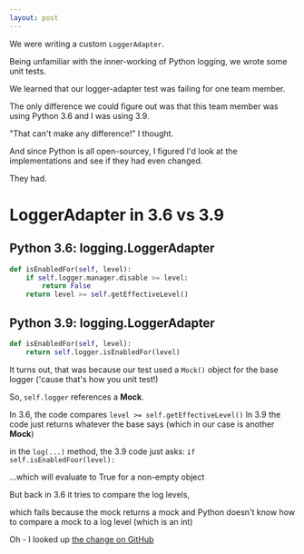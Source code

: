 ```yaml
---
layout: post
---
```

We were writing a custom `LoggerAdapter`.

Being unfamiliar with the inner-working of Python logging, we wrote some unit tests.

We learned that our logger-adapter test was failing for one team member.

The only difference we could figure out was that this team member was using Python 3.6 and I was using 3.9.

"That can't make any difference!" I thought.

And since Python is all open-sourcey, I figured I'd look at the implementations and see if they had even changed.

They had.

# LoggerAdapter in 3.6 vs 3.9

## Python 3.6: logging.LoggerAdapter
```python
def isEnabledFor(self, level):
    if self.logger.manager.disable >= level:
        return False
    return level >= self.getEffectiveLevel()
```

## Python 3.9: logging.LoggerAdapter
```python
def isEnabledFor(self, level):
    return self.logger.isEnabledFor(level)
```

It turns out, that was because our test used a `Mock()` object for the base logger ('cause that's how you unit test!)

So, `self.logger` references a **Mock**.

In 3.6, the code compares `level >= self.getEffectiveLevel()`
In 3.9 the code just returns whatever the base says (which in our case is another **Mock**)

in the `log(...)` method, the 3.9 code just asks: `if self.isEnabledFoor(level):`

...which will evaluate to True for a non-empty object

But back in 3.6 it tries to compare the log levels,

which fails because the mock returns a mock and Python doesn't know how to compare a mock to a log level (which is an int)

Oh - I looked up [the change on GitHub](https://github.com/python/cpython/commit/75f0b5dbac3376a3b36c943ec867c0daed35eb4f?branch=75f0b5dbac3376a3b36c943ec867c0daed35eb4f)
